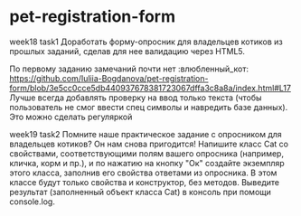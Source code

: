 # pet-registration-form
week18 task1
Доработать форму-опросник для владельцев котиков из прошлых заданий, сделав для нее валидацию через HTML5.

По первому заданию замечаний почти нет :влюбленный_кот:
https://github.com/Iuliia-Bogdanova/pet-registration-form/blob/3e5cc0cce5db440937678381723067dffa3c8a8a/index.html#L17 Лучше всегда добавлять проверку на ввод только текста (чтобы пользователь не смог ввести спец символы и навредить базе данных). Это можно сделать регуляркой

week19 task2
Помните наше практическое задание с опросником для владельцев котиков? Он нам снова пригодится! Напишите класс Cat со свойствами, соответствующими полям вашего опросника (например, кличка, корм и пр.), и по нажатию на кнопку "Ок" создайте экземпляр этого класса, заполнив его свойства ответами из опросника. В этом классе будут только свойства и конструктор, без методов. Выведите результат (заполненный объект класса Cat) в консоль при помощи console.log.